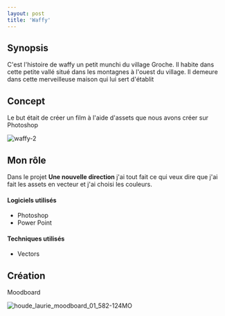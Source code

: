 ```yaml
---
layout: post
title: 'Waffy'
---
```


## Synopsis ##

C'est l'histoire de waffy un petit munchi du village Groche. Il habite dans cette petite vallé situé dans les montagnes à l'ouest du village. Il demeure dans cette merveilleuse maison qui lui sert d'établit​

## Concept ##

Le but était de créer un film à l'aide d'assets que nous avons créer sur Photoshop


![waffy-2](https://github.com/lauriehoude/Portfolio-Laurie-Houde/assets/89647723/efb0f594-6d43-43e2-95ee-9d061cf258e2)




## Mon rôle ##


Dans le projet **Une nouvelle direction** j'ai tout fait ce qui veux dire que j'ai fait les assets en vecteur et j'ai choisi les couleurs. 




#### Logiciels utilisés ####

- Photoshop
- Power Point



#### Techniques utilisés  ####

- Vectors

## Création ##

Moodboard 


![houde_laurie_moodboard_01_582-124MO](https://github.com/lauriehoude/Portfolio-Laurie-Houde/assets/89647723/279184d2-efb8-4265-a3fa-ea9c84afb843)
